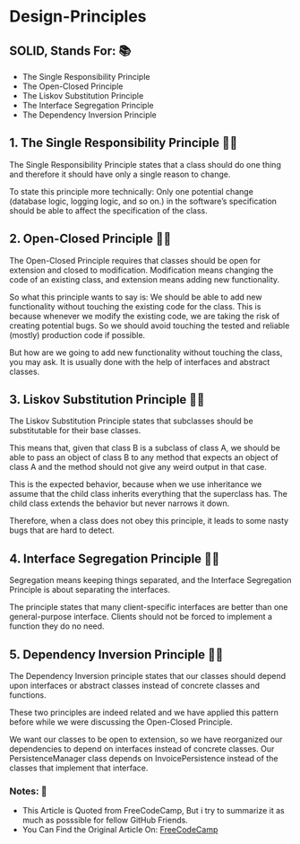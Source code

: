 # Design-Principles

## SOLID, Stands For: 📚

- The Single Responsibility Principle
- The Open-Closed Principle
- The Liskov Substitution Principle
- The Interface Segregation Principle
- The Dependency Inversion Principle

## 1. The Single Responsibility Principle 🚩✅
The Single Responsibility Principle states that a class should do one thing and therefore it should have only a single reason to change.

To state this principle more technically: Only one potential change (database logic, logging logic, and so on.) in the software’s specification should be able to affect the specification of the class.

## 2. Open-Closed Principle 🚩✅
The Open-Closed Principle requires that classes should be open for extension and closed to modification.
Modification means changing the code of an existing class, and extension means adding new functionality.

So what this principle wants to say is: We should be able to add new functionality without touching the existing code for the class. This is because whenever we modify the existing code, we are taking the risk of creating potential bugs. So we should avoid touching the tested and reliable (mostly) production code if possible.

But how are we going to add new functionality without touching the class, you may ask. It is usually done with the help of interfaces and abstract classes.

## 3. Liskov Substitution Principle 🚩✅
The Liskov Substitution Principle states that subclasses should be substitutable for their base classes.

This means that, given that class B is a subclass of class A, we should be able to pass an object of class B to any method that expects an object of class A and the method should not give any weird output in that case.

This is the expected behavior, because when we use inheritance we assume that the child class inherits everything that the superclass has. The child class extends the behavior but never narrows it down.

Therefore, when a class does not obey this principle, it leads to some nasty bugs that are hard to detect.

## 4. Interface Segregation Principle 🚩✅
Segregation means keeping things separated, and the Interface Segregation Principle is about separating the interfaces.

The principle states that many client-specific interfaces are better than one general-purpose interface. Clients should not be forced to implement a function they do no need.

## 5. Dependency Inversion Principle 🚩✅
The Dependency Inversion principle states that our classes should depend upon interfaces or abstract classes instead of concrete classes and functions.

These two principles are indeed related and we have applied this pattern before while we were discussing the Open-Closed Principle.

We want our classes to be open to extension, so we have reorganized our dependencies to depend on interfaces instead of concrete classes. Our PersistenceManager class depends on InvoicePersistence instead of the classes that implement that interface.


### Notes: 📝
- This Article is Quoted from FreeCodeCamp, But i try to summarize it as much as posssible for fellow GitHub Friends.
- You Can Find the Original Article On: [FreeCodeCamp](https://www.freecodecamp.org/news/solid-principles-explained-in-plain-english/)
